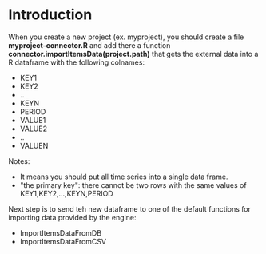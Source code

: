 # Introduction #

When you create a new project (ex. myproject), you should create a file **myproject-connector.R** and add there a function **connector.importItemsData(project.path)** that gets the external data into a R dataframe with the following colnames:

  * KEY1
  * KEY2
  * ..
  * KEYN
  * PERIOD
  * VALUE1
  * VALUE2
  * ..
  * VALUEN

Notes:
  * It means you should put all time series into a single data frame.
  * "the primary key": there cannot be two rows with the same values of KEY1,KEY2,...,KEYN,PERIOD

Next step is to send teh new dataframe to one of the default functions for importing data provided by the engine:

  * ImportItemsDataFromDB
  * ImportItemsDataFromCSV